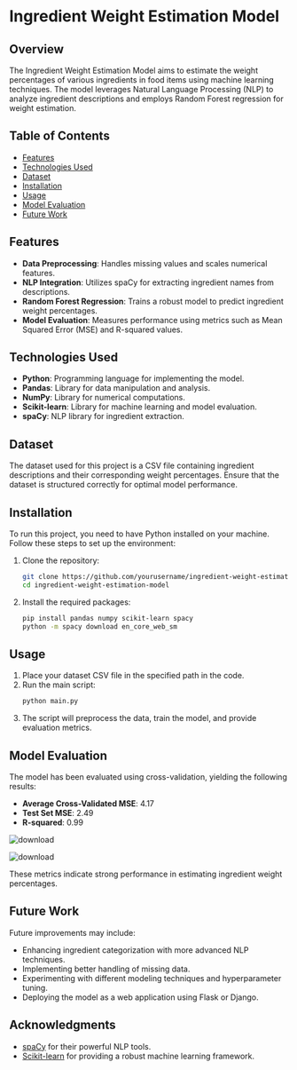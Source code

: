 
# Ingredient Weight Estimation Model

## Overview
The Ingredient Weight Estimation Model aims to estimate the weight percentages of various ingredients in food items using machine learning techniques. The model leverages Natural Language Processing (NLP) to analyze ingredient descriptions and employs Random Forest regression for weight estimation.

## Table of Contents
- [Features](#features)
- [Technologies Used](#technologies-used)
- [Dataset](#dataset)
- [Installation](#installation)
- [Usage](#usage)
- [Model Evaluation](#model-evaluation)
- [Future Work](#future-work)


## Features
- **Data Preprocessing**: Handles missing values and scales numerical features.
- **NLP Integration**: Utilizes spaCy for extracting ingredient names from descriptions.
- **Random Forest Regression**: Trains a robust model to predict ingredient weight percentages.
- **Model Evaluation**: Measures performance using metrics such as Mean Squared Error (MSE) and R-squared values.

## Technologies Used
- **Python**: Programming language for implementing the model.
- **Pandas**: Library for data manipulation and analysis.
- **NumPy**: Library for numerical computations.
- **Scikit-learn**: Library for machine learning and model evaluation.
- **spaCy**: NLP library for ingredient extraction.

## Dataset
The dataset used for this project is a CSV file containing ingredient descriptions and their corresponding weight percentages. Ensure that the dataset is structured correctly for optimal model performance.

## Installation
To run this project, you need to have Python installed on your machine. Follow these steps to set up the environment:

1. Clone the repository:
   ```bash
   git clone https://github.com/yourusername/ingredient-weight-estimation-model.git
   cd ingredient-weight-estimation-model
   ```

2. Install the required packages:
   ```bash
   pip install pandas numpy scikit-learn spacy
   python -m spacy download en_core_web_sm
   ```

## Usage
1. Place your dataset CSV file in the specified path in the code.
2. Run the main script:
   ```bash
   python main.py
   ```
3. The script will preprocess the data, train the model, and provide evaluation metrics.

## Model Evaluation
The model has been evaluated using cross-validation, yielding the following results:
- **Average Cross-Validated MSE**: 4.17
- **Test Set MSE**: 2.49
- **R-squared**: 0.99

![download](https://github.com/user-attachments/assets/c7e5813d-8d66-46f2-9920-fbf59ed69e2e)

![download](https://github.com/user-attachments/assets/79c2aa99-5bda-4bc7-bb3a-9aec0d2e8dc0)


These metrics indicate strong performance in estimating ingredient weight percentages.

## Future Work
Future improvements may include:
- Enhancing ingredient categorization with more advanced NLP techniques.
- Implementing better handling of missing data.
- Experimenting with different modeling techniques and hyperparameter tuning.
- Deploying the model as a web application using Flask or Django.


## Acknowledgments
- [spaCy](https://spacy.io/) for their powerful NLP tools.
- [Scikit-learn](https://scikit-learn.org/) for providing a robust machine learning framework.
```

